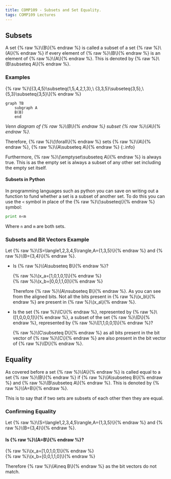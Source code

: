 ```yaml
---
title: COMP109 - Subsets and Set Equality.
tags: COMP109 Lectures
---
```

## Subsets
A set {% raw %}\\\(B\\\){% endraw %} is called a subset of a set {% raw %}\\\(A\\\){% endraw %} if every element of {% raw %}\\\(B\\\){% endraw %} is an element of {% raw %}\\\(A\\\){% endraw %}. This is denoted by {% raw %}\\\(B\subseteq A\\\){% endraw %}.

### Examples
{% raw %}\\\[\{3,4,5\}\subseteq\{1,5,4,2,1,3\},\ \{3,3,5\}\subseteq\{3,5\},\ \{5,3\}\subseteq\{3,5\}\\\]{% endraw %}


```mermaid
graph TB
    subgraph A
    B(B)
    end
```
*Venn diagram of {% raw %}\\\(B\\\){% endraw %} subset {% raw %}\\\(A\\\){% endraw %}.*

Therefore, {% raw %}\\\(\forall\\\){% endraw %} sets {% raw %}\\\(A\\\){% endraw %}, {% raw %}\\\(A\subseteq A\\\){% endraw %}
{:.info}

Furthermore, {% raw %}\\\(\emptyset\subseteq A\\\){% endraw %} is always true. This is as the empty set is always a subset of any other set including the empty set itself.

#### Subsets in Python
In programming languages such as python you can save on writing out a function to fund whether a set is a subset of another set. To do this you can use the `<` symbol in place of the {% raw %}\\\(\subseteq\\\){% endraw %} symbol:

```python
print n<m
```

Where `n` and `m` are both sets.

### Subsets and Bit Vectors Example
Let {% raw %}\\\(S=\langle1,2,3,4,5\rangle,A=\{1,3,5\}\\\){% endraw %} and {% raw %}\\\(B=\{3,4\}\\\){% endraw %}.

* Is {% raw %}\\\(A\subseteq B\\\){% endraw %}?

	{% raw %}\\\(x_a=[1,0,1,0,1]\\\){% endraw %}  
	{% raw %}\\\(x_b=[0,0,1,1,0]\\\){% endraw %}
	
	Therefore {% raw %}\\\(A\nsubseteq B\\\){% endraw %}. As you can see from the aligned bits. Not all the bits present in {% raw %}\\\(x_b\\\){% endraw %} are present in {% raw %}\\\(x_a\\\){% endraw %}.

* Is the set {% raw %}\\\(C\\\){% endraw %}, represented by {% raw %}\\\([1,0,0,0,1]\\\){% endraw %}, a subset  of the set {% raw %}\\\(D\\\){% endraw %}, represented by {% raw %}\\\([1,1,0,0,1]\\\){% endraw %}?
	
	{% raw %}\\\(C\subseteq D\\\){% endraw %} as all bits present in the bit vector of {% raw %}\\\(C\\\){% endraw %} are also present in the bit vector of {% raw %}\\\(D\\\){% endraw %}.
	
## Equality
As covered before a set {% raw %}\\\(A\\\){% endraw %} is called equal to a set {% raw %}\\\(B\\\){% endraw %} if {% raw %}\\\(A\subseteq B\\\){% endraw %} and {% raw %}\\\(B\subseteq A\\\){% endraw %}. This is denoted by {% raw %}\\\(A=B\\\){% endraw %}.

This is to say that if two sets are subsets of each other then they are equal.

### Confirming Equality
Let {% raw %}\\\(S=\langle1,2,3,4,5\rangle,A=\{1,3,5\}\\\){% endraw %} and {% raw %}\\\(B=\{3,4\}\\\){% endraw %}.

#### Is {% raw %}\\\(A=B\\\){% endraw %}?
{% raw %}\\\(x_a=[1,0,1,0,1]\\\){% endraw %}  
{% raw %}\\\(x_b=[0,0,1,1,0]\\\){% endraw %}

Therefore {% raw %}\\\(A\neq B\\\){% endraw %} as the bit vectors do not match.
